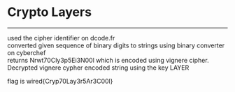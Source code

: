 # Crypto Layers
---
<p>used the cipher identifier on dcode.fr<br>
converted given sequence of binary digits to strings using binary converter on cyberchef<br>
returns Nrwt70Cly3p5Ei3N00l which is encoded using vignere cipher.<br>
Decrypted vignere cypher encoded string using the key LAYER<br></p>

flag is wired{Cryp70Lay3r5Ar3C00l}

